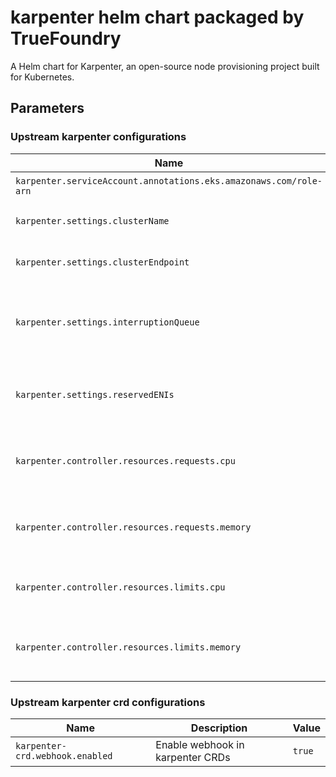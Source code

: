 # karpenter helm chart packaged by TrueFoundry
A Helm chart for Karpenter, an open-source node provisioning project built for Kubernetes.

## Parameters

### Upstream karpenter configurations

| Name                                                              | Description                                       | Value   |
| ----------------------------------------------------------------- | ------------------------------------------------- | ------- |
| `karpenter.serviceAccount.annotations.eks.amazonaws.com/role-arn` | Karpenter role ARN                                | `""`    |
| `karpenter.settings.clusterName`                                  | Name of the EKS cluster                           | `""`    |
| `karpenter.settings.clusterEndpoint`                              | Endpoint URL of the EKS cluster                   | `""`    |
| `karpenter.settings.interruptionQueue`                            | Name of the interruption queue for spot instances | `""`    |
| `karpenter.settings.reservedENIs`                                 | reserved ENIs for the custom networking CNI setup | `0`     |
| `karpenter.controller.resources.requests.cpu`                     | CPU requests for karpenter container              | `50m`   |
| `karpenter.controller.resources.requests.memory`                  | Memory requests for karpenter container           | `100Mi` |
| `karpenter.controller.resources.limits.cpu`                       | CPU limits for karpenter container                | `200m`  |
| `karpenter.controller.resources.limits.memory`                    | Memory requests for karpenter container           | `256Mi` |

### Upstream karpenter crd configurations

| Name                            | Description                      | Value  |
| ------------------------------- | -------------------------------- | ------ |
| `karpenter-crd.webhook.enabled` | Enable webhook in karpenter CRDs | `true` |
